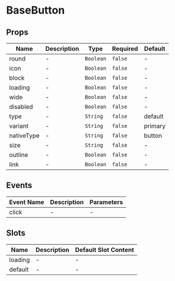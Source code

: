 # BaseButton

## Props

<!-- @vuese:BaseButton:props:start -->
|Name|Description|Type|Required|Default|
|---|---|---|---|---|
|round|-|`Boolean`|`false`|-|
|icon|-|`Boolean`|`false`|-|
|block|-|`Boolean`|`false`|-|
|loading|-|`Boolean`|`false`|-|
|wide|-|`Boolean`|`false`|-|
|disabled|-|`Boolean`|`false`|-|
|type|-|`String`|`false`|default|
|variant|-|`String`|`false`|primary|
|nativeType|-|`String`|`false`|button|
|size|-|`String`|`false`|-|
|outline|-|`Boolean`|`false`|-|
|link|-|`Boolean`|`false`|-|

<!-- @vuese:BaseButton:props:end -->


## Events

<!-- @vuese:BaseButton:events:start -->
|Event Name|Description|Parameters|
|---|---|---|
|click|-|-|

<!-- @vuese:BaseButton:events:end -->


## Slots

<!-- @vuese:BaseButton:slots:start -->
|Name|Description|Default Slot Content|
|---|---|---|
|loading|-|-|
|default|-|-|

<!-- @vuese:BaseButton:slots:end -->


